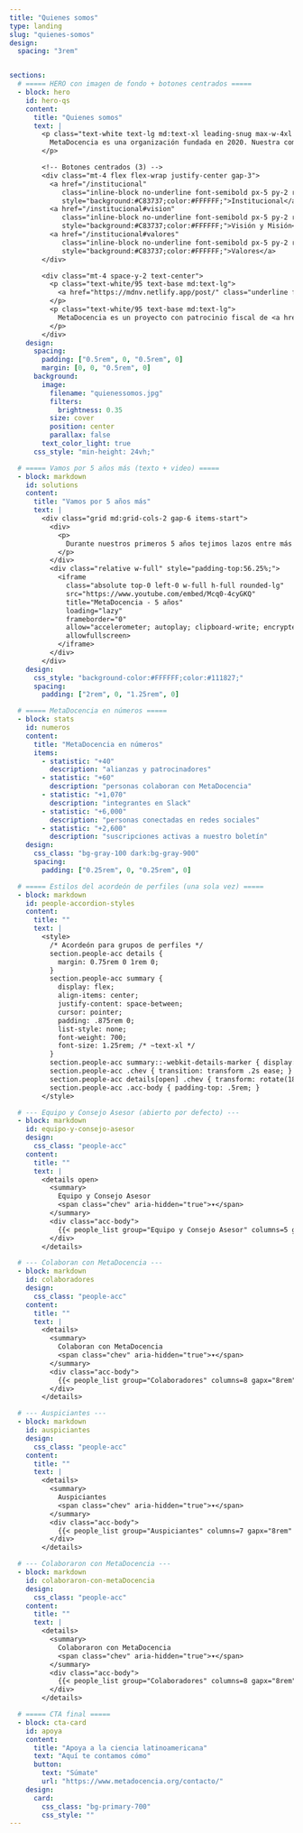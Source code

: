 ```yaml
---
title: "Quienes somos"
type: landing
slug: "quienes-somos"
design:
  spacing: "3rem"


sections:
  # ===== HERO con imagen de fondo + botones centrados =====
  - block: hero
    id: hero-qs
    content:
      title: "Quienes somos"
      text: |
        <p class="text-white text-lg md:text-xl leading-snug max-w-4xl mx-auto">
          MetaDocencia es una organización fundada en 2020. Nuestra comunidad está formada por personas y organizaciones que trabajan construyendo capacidades científicas locales para transformar la ciencia global. Hacemos crecer el conocimiento en red, desde América Latina hacia el mundo.
        </p>

        <!-- Botones centrados (3) -->
        <div class="mt-4 flex flex-wrap justify-center gap-3">
          <a href="/institucional"
             class="inline-block no-underline font-semibold px-5 py-2 rounded-md text-base"
             style="background:#C83737;color:#FFFFFF;">Institucional</a>
          <a href="/institucional#vision"
             class="inline-block no-underline font-semibold px-5 py-2 rounded-md text-base"
             style="background:#C83737;color:#FFFFFF;">Visión y Misión</a>
          <a href="/institucional#valores"
             class="inline-block no-underline font-semibold px-5 py-2 rounded-md text-base"
             style="background:#C83737;color:#FFFFFF;">Valores</a>
        </div>

        <div class="mt-4 space-y-2 text-center">
          <p class="text-white/95 text-base md:text-lg">
            <a href="https://mdnv.netlify.app/post/" class="underline font-semibold text-white">Lee cómo nació MetaDocencia</a> en palabras de nuestra Co-Directora, Laura Ación.
          </p>
          <p class="text-white/95 text-base md:text-lg">
            MetaDocencia es un proyecto con patrocinio fiscal de <a href="https://www.codeforsociety.org/" class="underline font-semibold text-white">Code for Science &amp; Society</a>.
          </p>
        </div>
    design:
      spacing:
        padding: ["0.5rem", 0, "0.5rem", 0]
        margin: [0, 0, "0.5rem", 0]
      background:
        image:
          filename: "quienessomos.jpg"
          filters:
            brightness: 0.35
          size: cover
          position: center
          parallax: false
        text_color_light: true
      css_style: "min-height: 24vh;"

  # ===== Vamos por 5 años más (texto + video) =====
  - block: markdown
    id: solutions
    content:
      title: "Vamos por 5 años más"
      text: |
        <div class="grid md:grid-cols-2 gap-6 items-start">
          <div>
            <p>
              Durante nuestros primeros 5 años tejimos lazos entre más de 2.000 profesionales de ciencia y técnica. Lo hicimos trabajando en equipo, de manera colectiva y en alianza con más de 40 comunidades. Gracias por estos primeros 5 años de aprendizaje, colaboración y crecimiento.
            </p>
          </div>
          <div class="relative w-full" style="padding-top:56.25%;">
            <iframe
              class="absolute top-0 left-0 w-full h-full rounded-lg"
              src="https://www.youtube.com/embed/Mcq0-4cyGKQ"
              title="MetaDocencia - 5 años"
              loading="lazy"
              frameborder="0"
              allow="accelerometer; autoplay; clipboard-write; encrypted-media; gyroscope; picture-in-picture; web-share"
              allowfullscreen>
            </iframe>
          </div>
        </div>
    design:
      css_style: "background-color:#FFFFFF;color:#111827;"
      spacing:
        padding: ["2rem", 0, "1.25rem", 0]

  # ===== MetaDocencia en números =====
  - block: stats
    id: numeros
    content:
      title: "MetaDocencia en números"
      items:
        - statistic: "+40"
          description: "alianzas y patrocinadores"
        - statistic: "+60"
          description: "personas colaboran con MetaDocencia"
        - statistic: "+1,070"
          description: "integrantes en Slack"
        - statistic: "+6,000"
          description: "personas conectadas en redes sociales"
        - statistic: "+2,600"
          description: "suscripciones activas a nuestro boletín"
    design:
      css_class: "bg-gray-100 dark:bg-gray-900"
      spacing:
        padding: ["0.25rem", 0, "0.25rem", 0]

  # ===== Estilos del acordeón de perfiles (una sola vez) =====
  - block: markdown
    id: people-accordion-styles
    content:
      title: ""
      text: |
        <style>
          /* Acordeón para grupos de perfiles */
          section.people-acc details {
            margin: 0.75rem 0 1rem 0;
          }
          section.people-acc summary {
            display: flex;
            align-items: center;
            justify-content: space-between;
            cursor: pointer;
            padding: .875rem 0;
            list-style: none;
            font-weight: 700;
            font-size: 1.25rem; /* ~text-xl */
          }
          section.people-acc summary::-webkit-details-marker { display: none; }
          section.people-acc .chev { transition: transform .2s ease; }
          section.people-acc details[open] .chev { transform: rotate(180deg); }
          section.people-acc .acc-body { padding-top: .5rem; }
        </style>

  # --- Equipo y Consejo Asesor (abierto por defecto) ---
  - block: markdown
    id: equipo-y-consejo-asesor
    design:
      css_class: "people-acc"
    content:
      title: ""
      text: |
        <details open>
          <summary>
            Equipo y Consejo Asesor
            <span class="chev" aria-hidden="true">▾</span>
          </summary>
          <div class="acc-body">
            {{< people_list group="Equipo y Consejo Asesor" columns=5 gapx="8rem" gapy="3rem" >}}
          </div>
        </details>

  # --- Colaboran con MetaDocencia ---
  - block: markdown
    id: colaboradores
    design:
      css_class: "people-acc"
    content:
      title: ""
      text: |
        <details>
          <summary>
            Colaboran con MetaDocencia
            <span class="chev" aria-hidden="true">▾</span>
          </summary>
          <div class="acc-body">
            {{< people_list group="Colaboradores" columns=8 gapx="8rem" gapy="3rem" >}}
          </div>
        </details>

  # --- Auspiciantes ---
  - block: markdown
    id: auspiciantes
    design:
      css_class: "people-acc"
    content:
      title: ""
      text: |
        <details>
          <summary>
            Auspiciantes
            <span class="chev" aria-hidden="true">▾</span>
          </summary>
          <div class="acc-body">
            {{< people_list group="Auspiciantes" columns=7 gapx="8rem" gapy="3rem" >}}
          </div>
        </details>

  # --- Colaboraron con MetaDocencia ---
  - block: markdown
    id: colaboraron-con-metaDocencia
    design:
      css_class: "people-acc"
    content:
      title: ""
      text: |
        <details>
          <summary>
            Colaboraron con MetaDocencia
            <span class="chev" aria-hidden="true">▾</span>
          </summary>
          <div class="acc-body">
            {{< people_list group="Colaboradores" columns=8 gapx="8rem" gapy="3rem" >}}
          </div>
        </details>

  # ===== CTA final =====
  - block: cta-card
    id: apoya
    content:
      title: "Apoya a la ciencia latinoamericana"
      text: "Aquí te contamos cómo"
      button:
        text: "Súmate"
        url: "https://www.metadocencia.org/contacto/"
    design:
      card:
        css_class: "bg-primary-700"
        css_style: ""
---
```

